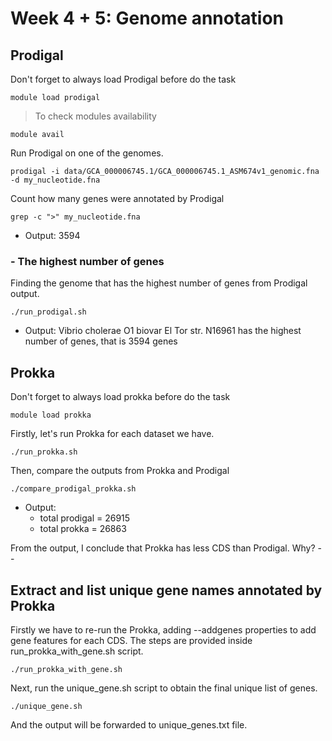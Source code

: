 # Week 4 + 5: Genome annotation

## Prodigal
Don't forget to always load Prodigal before do the task

	module load prodigal
> To check modules availability

	module avail

Run Prodigal on one of the genomes.
	
	prodigal -i data/GCA_000006745.1/GCA_000006745.1_ASM674v1_genomic.fna -d my_nucleotide.fna

Count how many genes were annotated by Prodigal
	
	grep -c ">" my_nucleotide.fna
- Output: 3594

### - The highest number of genes
Finding the genome that has the highest number of genes from Prodigal output.

	./run_prodigal.sh

- Output: Vibrio cholerae O1 biovar El Tor str. N16961 has the highest number of genes, that is 3594 genes

## Prokka
Don't forget to always load prokka before do the task

	module load prokka
Firstly, let's run Prokka for each dataset we have.

	./run_prokka.sh

Then, compare the outputs from Prokka and Prodigal

 	./compare_prodigal_prokka.sh
  - Output:
    - total prodigal = 26915
    - total prokka = 26863
    
From the output, I conclude that Prokka has less CDS than Prodigal. Why? --

## Extract and list unique gene names annotated by Prokka
Firstly we have to re-run the Prokka, adding --addgenes properties to add gene features for each CDS. The steps are provided inside run_prokka_with_gene.sh script.

	./run_prokka_with_gene.sh

 Next, run the unique_gene.sh script to obtain the final unique list of genes.

 	./unique_gene.sh

And the output will be forwarded to unique_genes.txt file.
